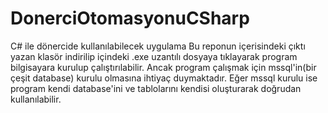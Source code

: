 # DonerciOtomasyonuCSharp
C# ile dönercide kullanılabilecek uygulama
Bu reponun içerisindeki çıktı yazan klasör indirilip içindeki .exe uzantılı dosyaya tıklayarak program bilgisayara kurulup çalıştırılabilir.
Ancak program çalışmak için mssql'in(bir çeşit database) kurulu olmasına ihtiyaç duymaktadır. 
Eğer mssql kurulu ise program kendi database'ini ve tablolarını kendisi oluşturarak doğrudan kullanılabilir.
